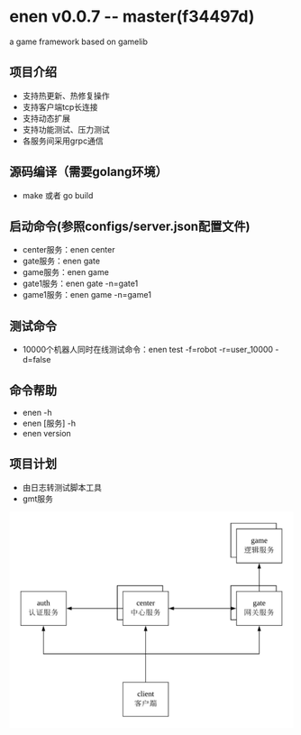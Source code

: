 # enen v0.0.7 -- master(f34497d)
a game framework based on gamelib

## 项目介绍

- 支持热更新、热修复操作
- 支持客户端tcp长连接
- 支持动态扩展
- 支持功能测试、压力测试
- 各服务间采用grpc通信

## 源码编译（需要golang环境）

- make 或者 go build

## 启动命令(参照configs/server.json配置文件)

- center服务：enen center
- gate服务：enen gate
- game服务：enen game
- gate1服务：enen gate -n=gate1
- game1服务：enen game -n=game1

## 测试命令

- 10000个机器人同时在线测试命令：enen test -f=robot -r=user_10000 -d=false

## 命令帮助

- enen -h
- enen [服务] -h
- enen version

## 项目计划

- 由日志转测试脚本工具
- gmt服务

![Image text](https://github.com/laonsx/pngs/blob/master/enen_server_1.png)

